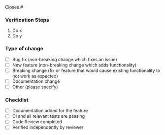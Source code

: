 <!-- Add a description here or link to the relevant GitHub issue
See https://docs.github.com/en/github/managing-your-work-on-github/linking-a-pull-request-to-an-issue on how to link an issue -->

Closes # <!-- If there is no issue to link, you can remove this -->

### Verification Steps
<!-- Add verification steps here if applicable. Remove this section if it does not apply -->
1. Do x
2. Do y

### Type of change

- [ ] Bug fix (non-breaking change which fixes an issue)
- [ ] New feature (non-breaking change which adds functionality)
- [ ] Breaking change (fix or feature that would cause existing functionality to not work as expected)
- [ ] Documentation change
- [ ] Other (please specify)

### Checklist

- [ ] Documentation added for the feature
- [ ] CI and all relevant tests are passing
- [ ] Code Review completed
- [ ] Verified independently by reviewer